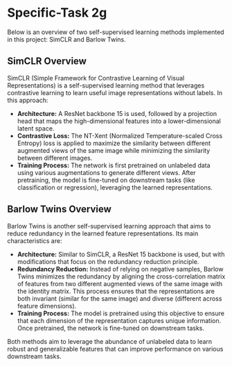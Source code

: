 # Specific-Task 2g

Below is an overview of two self-supervised learning methods implemented in this project: SimCLR and Barlow Twins.

## SimCLR Overview

SimCLR (Simple Framework for Contrastive Learning of Visual Representations) is a self-supervised learning method that leverages contrastive learning to learn useful image representations without labels. In this approach:

- **Architecture:** A ResNet backbone 15 is used, followed by a projection head that maps the high-dimensional features into a lower-dimensional latent space.
- **Contrastive Loss:** The NT-Xent (Normalized Temperature-scaled Cross Entropy) loss is applied to maximize the similarity between different augmented views of the same image while minimizing the similarity between different images.
- **Training Process:** The network is first pretrained on unlabeled data using various augmentations to generate different views. After pretraining, the model is fine-tuned on downstream tasks (like classification or regression), leveraging the learned representations.

## Barlow Twins Overview

Barlow Twins is another self-supervised learning approach that aims to reduce redundancy in the learned feature representations. Its main characteristics are:

- **Architecture:** Similar to SimCLR, a ResNet 15 backbone is used, but with modifications that focus on the redundancy reduction principle.
- **Redundancy Reduction:** Instead of relying on negative samples, Barlow Twins minimizes the redundancy by aligning the cross-correlation matrix of features from two different augmented views of the same image with the identity matrix. This process ensures that the representations are both invariant (similar for the same image) and diverse (different across feature dimensions).
- **Training Process:** The model is pretrained using this objective to ensure that each dimension of the representation captures unique information. Once pretrained, the network is fine-tuned on downstream tasks.

Both methods aim to leverage the abundance of unlabeled data to learn robust and generalizable features that can improve performance on various downstream tasks.
